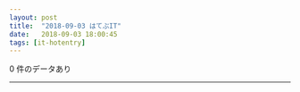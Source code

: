 ```yaml
---
layout: post
title:  "2018-09-03 はてぶIT"
date:   2018-09-03 18:00:45
tags: [it-hotentry]
---
```

0 件のデータあり

<hr>
